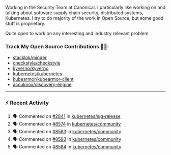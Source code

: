 Working in the Security Team at Canonical. I particularly like working on and talking about software supply chain security, distributed systems, Kubernetes. I try to do majority of the work in Open Source, but some good stuff is proprietary.

Quite open to work on any interesting and industry relevant problem. 

### Track My Open Source Contributions 👨‍💻: 
 - [stacklok/minder](https://github.com/stacklok/minder/pulls?q=is%3Apr+author%3AVyom-Yadav+is%3Amerged+)
 - [checkstyle/checkstyle](https://github.com/checkstyle/checkstyle/pulls?q=is%3Apr+author%3AVyom-Yadav+is%3Amerged+)
 - [kyverno/kyverno](https://github.com/kyverno/kyverno/pulls?q=is%3Apr+author%3AVyom-Yadav+is%3Amerged+)
 - [kubernetes/kubernetes](https://github.com/kubernetes/kubernetes/issues?q=is%3Aissue+author%3AVyom-Yadav)
 - [kubearmor/kubearmor-client](https://github.com/kubearmor/kubearmor-client/pulls?q=is%3Amerged+is%3Apr+author%3AVyom-Yadav+)
 - [accuknox/discovery-engine](https://github.com/accuknox/discovery-engine/pulls?q=is%3Amerged+is%3Apr+author%3AVyom-Yadav+)
---

### :zap: Recent Activity

<!--START_SECTION:activity-->
1. 🗣 Commented on [#2841](https://github.com/kubernetes/sig-release/pull/2841#issuecomment-3289431666) in [kubernetes/sig-release](https://github.com/kubernetes/sig-release)
2. 🗣 Commented on [#8574](https://github.com/kubernetes/community/issues/8574#issuecomment-3271353535) in [kubernetes/community](https://github.com/kubernetes/community)
3. 🗣 Commented on [#8583](https://github.com/kubernetes/community/issues/8583#issuecomment-3271352611) in [kubernetes/community](https://github.com/kubernetes/community)
4. 🗣 Commented on [#8593](https://github.com/kubernetes/community/issues/8593#issuecomment-3271351921) in [kubernetes/community](https://github.com/kubernetes/community)
5. 🗣 Commented on [#8584](https://github.com/kubernetes/community/issues/8584#issuecomment-3264699778) in [kubernetes/community](https://github.com/kubernetes/community)
<!--END_SECTION:activity-->
